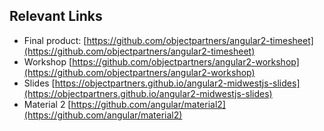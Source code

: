 ## Relevant Links

* Final product: [https://github.com/objectpartners/angular2-timesheet](https://github.com/objectpartners/angular2-timesheet)
* Workshop [https://github.com/objectpartners/angular2-workshop](https://github.com/objectpartners/angular2-workshop)
* Slides [https://objectpartners.github.io/angular2-midwestjs-slides](https://objectpartners.github.io/angular2-midwestjs-slides)
* Material 2 [https://github.com/angular/material2](https://github.com/angular/material2)

